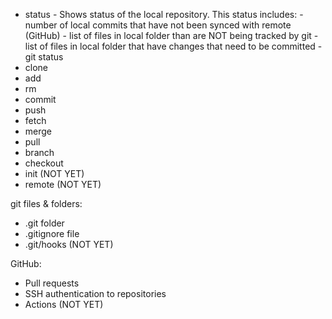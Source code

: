 - status
      - Shows status of the local repository. This status includes:
          - number of local commits that have not been synced with remote (GitHub)
          - list of files in local folder than are NOT being tracked by git
          - list of files in local folder that have changes that need to be committed
      - git status
- clone
- add
- rm
- commit
- push
- fetch
- merge
- pull
- branch
- checkout
- init (NOT YET)
- remote (NOT YET)

git files & folders:

- .git folder
- .gitignore file
- .git/hooks (NOT YET)

GitHub:

- Pull requests
- SSH authentication to repositories
- Actions (NOT YET)

